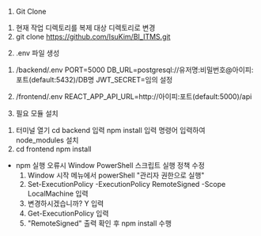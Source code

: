 1. Git Clone
  1) 현재 작업 디렉토리를 복제 대상 디렉토리로 변경
  2) git clone https://github.com/IsuKim/BI_ITMS.git

2. .env 파일 생성
  1) /backend/.env
    PORT=5000
    DB_URL=postgresql://유저명:비밀번호@아이피:포트(default:5432)/DB명
    JWT_SECRET=임의 설정

  2) /frontend/.env
    REACT_APP_API_URL=http://아이피:포트(default:5000)/api

3. 필요 모듈 설치
  1) 터미널 열기
     cd backend 입력
     npm install 입력
     명령어 입력하여 node_modules 설치
  2) cd frontend
     npm install
      
  * npm 실행 오류시 Window PowerShell 스크립트 실행 정책 수정
    1) Window 시작 메뉴에서 powerShell "관리자 권한으로 실행"
    2) Set-ExecutionPolicy -ExecutionPolicy RemoteSigned -Scope LocalMachine 입력
    3) 변경하시겠습니까? Y 입력
    4) Get-ExecutionPolicy 입력
    5) "RemoteSigned" 출력 확인 후 npm install 수행
       
       
  
